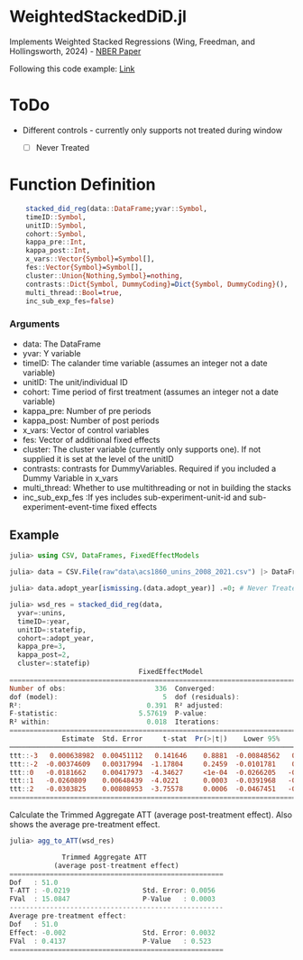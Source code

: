 # WeightedStackedDiD.jl

Implements Weighted Stacked Regressions (Wing, Freedman, and Hollingsworth, 2024) - [NBER Paper](https://www.nber.org/system/files/working_papers/w32054/w32054.pdf)  

Following this code example: [Link](https://github.com/hollina/stacked-did-weights/tree/main?tab=readme-ov-file)


# ToDo

 * Different controls - currently only supports not treated during window
   - [ ] Never Treated


# Function Definition

```julia
    stacked_did_reg(data::DataFrame;yvar::Symbol,
    timeID::Symbol,
    unitID::Symbol,
    cohort::Symbol,
    kappa_pre::Int,
    kappa_post::Int,
    x_vars::Vector{Symbol}=Symbol[],
    fes::Vector{Symbol}=Symbol[],
    cluster::Union{Nothing,Symbol}=nothing,
    contrasts::Dict{Symbol, DummyCoding}=Dict{Symbol, DummyCoding}(),
    multi_thread::Bool=true,
    inc_sub_exp_fes=false)
```
### Arguments  

 * data: The DataFrame
 * yvar: Y variable
 * timeID: The calander time variable (assumes an integer not a date variable)
 * unitID: The unit/individual ID
 * cohort: Time period of first treatment (assumes an integer not a date variable)
 * kappa_pre: Number of pre periods
 * kappa_post: Number of post periods
 * x_vars: Vector of control variables
 * fes: Vector of additional fixed effects
 * cluster: The cluster variable (currently only supports one). If not supplied it is set at the level of the unitID
 * contrasts: contrasts for DummyVariables. Required if you included a Dummy Variable in x_vars
 * multi_thread: Whether to use multithreading or not in building the stacks
 * inc_sub_exp_fes :If yes includes sub-experiment-unit-id and sub-experiment-event-time fixed effects 

## Example


```julia
julia> using CSV, DataFrames, FixedEffectModels

julia> data = CSV.File(raw"data\acs1860_unins_2008_2021.csv") |> DataFrame;

julia> data.adopt_year[ismissing.(data.adopt_year)] .=0; # Never Treated Adoption time must be set to zero

julia> wsd_res = stacked_did_reg(data,
  yvar=:unins,
  timeID=:year,
  unitID=:statefip,
  cohort=:adopt_year,
  kappa_pre=3,
  kappa_post=2,
  cluster=:statefip)
                                FixedEffectModel
================================================================================
Number of obs:                      336  Converged:                         true
dof (model):                          5  dof (residuals):                     39
R²:                               0.391  R² adjusted:                      0.369
F-statistic:                    5.57619  P-value:                          0.001
R² within:                        0.018  Iterations:                           2
================================================================================
             Estimate  Std. Error     t-stat  Pr(>|t|)    Lower 95%    Upper 95%
────────────────────────────────────────────────────────────────────────────────
ttt::-3   0.000638982  0.00451112   0.141646    0.8881  -0.00848562   0.00976358
ttt::-2  -0.00374609   0.00317994  -1.17804     0.2459  -0.0101781    0.00268595
ttt::0   -0.0181662    0.00417973  -4.34627     <1e-04  -0.0266205   -0.00971193
ttt::1   -0.0260809    0.00648439  -4.0221      0.0003  -0.0391968   -0.012965
ttt::2   -0.0303825    0.00808953  -3.75578     0.0006  -0.0467451   -0.0140199
================================================================================
```

Calculate the Trimmed Aggregate ATT (average post-treatment effect). Also shows the average pre-treatment effect.  

```julia
julia> agg_to_ATT(wsd_res)

             Trimmed Aggregate ATT
           (average post-treatment effect)
=====================================================
Dof   : 51.0
T-ATT : -0.0219                  Std. Error: 0.0056
FVal  : 15.0847                  P-Value   : 0.0003
-----------------------------------------------------
Average pre-treatment effect:
Dof   : 51.0
Effect: -0.002                   Std. Error: 0.0032
FVal  : 0.4137                   P-Value   : 0.523
=====================================================
```